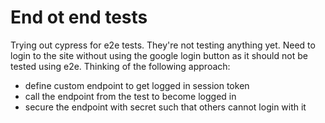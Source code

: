 # End ot end tests

Trying out cypress for e2e tests.
They're not testing anything yet.
Need to login to the site without using the google login button
as it should not be tested using e2e. Thinking of the following approach:
* define custom endpoint to get logged in session token
* call the endpoint from the test to become logged in
* secure the endpoint with secret such that others cannot login with it
